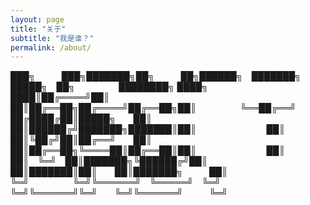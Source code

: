 ```yaml
---
layout: page
title: "关于"
subtitle: "我是谁？"
permalink: /about/
---
```




███╗&emsp;&emsp;&emsp;███╗███████╗██╗&emsp;&emsp;&emsp;██╗██████╗&emsp;███████╗&emsp;█████╗&emsp;██╗&emsp;&emsp;&emsp;&emsp;&emsp;████████╗
████╗&emsp;████║██╔════╝██║&emsp;&emsp;&emsp;██║██╔══██╗██╔════╝██╔══██╗██║&emsp;&emsp;&emsp;&emsp;&emsp;╚══██╔══╝
██╔████╔██║█████╗&emsp;&emsp;██║&emsp;&emsp;&emsp;██║██████╔╝███████╗███████║██║&emsp;&emsp;&emsp;&emsp;&emsp;&emsp;&emsp;&emsp;██║   
██║╚██╔╝██║██╔══╝&emsp;&emsp;██║&emsp;&emsp;&emsp;██║██╔══██╗╚════██║██╔══██║██║&emsp;&emsp;&emsp;&emsp;&emsp;&emsp;&emsp;&emsp;██║   
██║&emsp;╚═╝&emsp;██║███████╗╚██████╔╝██║&emsp;&emsp;██║███████║██║&emsp;&emsp;██║███████╗&emsp;&emsp;&emsp;██║   
╚═╝&emsp;&emsp;&emsp;&emsp;&emsp;╚═╝╚══════╝&emsp;╚═════╝&emsp;╚═╝&emsp;&emsp;╚═╝╚══════╝╚═╝&emsp;&emsp;╚═╝╚══════╝&emsp;&emsp;&emsp;╚═╝   
                                                                     


                                                                     



